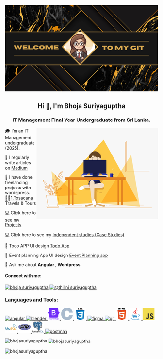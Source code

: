 <h1 align="center">
 <img src="https://github.com/bhojasuriyaguptha/bhojasuriyaguptha/blob/main//MYGITIMG.png"/>
</h1>
<h2 align="center">Hi 👋, I'm Bhoja Suriyaguptha</h2>
<h3 align="center">IT Management Final Year Undergraduate from Sri Lanka.</h3>
<img align="right" alt="Coding" width="400" src="https://raw.githubusercontent.com/shriya2603/shriya2603/main/code.gif">


🎓 I’m an IT Management undergraduate (2025).

📝 I regularly write articles on [Medium](https://medium.com/@BhojaSuriyaguptha) 

📱 I have done freelancing projects with wordepress. <br>  [👩‍💻1.Tosacana Travels & Tours](https://toscanasl.com/) 

💻 Click here to see my [Projects](https://drive.google.com/drive/folders/1tF6yKiN9fes8_mjuoqse9cDesAIXMP8k?usp=drive_link) 

💻 Click here to see my [Independent studies (Case Studies)](https://drive.google.com/drive/folders/1V5zhDSqKG2eEEYfsgLRpjJ_O2celk1TD) 

📱 Todo APP UI design [Todo App ](https://www.figma.com/design/rCYaLio6qu5l3DYc9xep9T/Todo-app?node-id=0-1&t=fgudl5n6KwxxRWQP-1) 

📱 Event planning App UI design [Event Planning app](https://www.figma.com/design/axXxgWMWbiPeqYY0S7I3dh/event-booking-and-management-app?node-id=0-1&t=0PtekQcCgCWctT7Q-1) 


💬 Ask me about **Angular , Wordpress**


<h4 align="left">Connect with me:</h4>
<p align="left">
<a href="https://www.linkedin.com/in/bhoja-suriyaguptha-758621264/" target="blank"><img align="center" src="https://raw.githubusercontent.com/rahuldkjain/github-profile-readme-generator/master/src/images/icons/Social/linked-in-alt.svg" alt="bhoja suriyaguptha" height="30" width="40" /></a>
<a href="https://medium.com/@BhojaSuriyaguptha" target="blank"><img align="center" src="https://raw.githubusercontent.com/rahuldkjain/github-profile-readme-generator/master/src/images/icons/Social/medium.svg" alt="@thilini suriyaguptha" height="30" width="40" /></a>
</p>

<h3 align="left">Languages and Tools:</h3>
<p align="left"> <a href="https://angular.io" target="_blank" rel="noreferrer"> <img src="https://angular.io/assets/images/logos/angular/angular.svg" alt="angular" width="40" height="40"/> </a> <a href="https://www.blender.org/" target="_blank" rel="noreferrer"> <img src="https://download.blender.org/branding/community/blender_community_badge_white.svg" alt="blender" width="40" height="40"/> </a> <a href="https://getbootstrap.com" target="_blank" rel="noreferrer"> <img src="https://raw.githubusercontent.com/devicons/devicon/master/icons/bootstrap/bootstrap-plain-wordmark.svg" alt="bootstrap" width="40" height="40"/> </a> <a href="https://www.cprogramming.com/" target="_blank" rel="noreferrer"> <img src="https://raw.githubusercontent.com/devicons/devicon/master/icons/c/c-original.svg" alt="c" width="40" height="40"/> </a> <a href="https://www.w3schools.com/css/" target="_blank" rel="noreferrer"> <img src="https://raw.githubusercontent.com/devicons/devicon/master/icons/css3/css3-original-wordmark.svg" alt="css3" width="40" height="40"/> </a> <a href="https://www.figma.com/" target="_blank" rel="noreferrer"> <img src="https://www.vectorlogo.zone/logos/figma/figma-icon.svg" alt="figma" width="40" height="40"/> </a> <a href="https://git-scm.com/" target="_blank" rel="noreferrer"> <img src="https://www.vectorlogo.zone/logos/git-scm/git-scm-icon.svg" alt="git" width="40" height="40"/> </a> <a href="https://www.w3.org/html/" target="_blank" rel="noreferrer"> <img src="https://raw.githubusercontent.com/devicons/devicon/master/icons/html5/html5-original-wordmark.svg" alt="html5" width="40" height="40"/> </a> <a href="https://www.java.com" target="_blank" rel="noreferrer"> <img src="https://raw.githubusercontent.com/devicons/devicon/master/icons/java/java-original.svg" alt="java" width="40" height="40"/> </a> <a href="https://developer.mozilla.org/en-US/docs/Web/JavaScript" target="_blank" rel="noreferrer"> <img src="https://raw.githubusercontent.com/devicons/devicon/master/icons/javascript/javascript-original.svg" alt="javascript" width="40" height="40"/> </a> <a href="https://www.mysql.com/" target="_blank" rel="noreferrer"> <img src="https://raw.githubusercontent.com/devicons/devicon/master/icons/mysql/mysql-original-wordmark.svg" alt="mysql" width="40" height="40"/> </a> <a href="https://www.php.net" target="_blank" rel="noreferrer"> <img src="https://raw.githubusercontent.com/devicons/devicon/master/icons/php/php-original.svg" alt="php" width="40" height="40"/> </a> <a href="https://www.postgresql.org" target="_blank" rel="noreferrer"> <img src="https://raw.githubusercontent.com/devicons/devicon/master/icons/postgresql/postgresql-original-wordmark.svg" alt="postgresql" width="40" height="40"/> </a> <a href="https://postman.com" target="_blank" rel="noreferrer"> <img src="https://www.vectorlogo.zone/logos/getpostman/getpostman-icon.svg" alt="postman" width="40" height="40"/> </a> </p>

<p><img align="left" src="https://github-readme-stats.vercel.app/api/top-langs?username=bhojasuriyaguptha&show_icons=true&locale=en&layout=compact" alt="bhojasuriyaguptha" /></p>

<p>&nbsp;<img align="center" src="https://github-readme-stats.vercel.app/api?username=bhojasuriyaguptha&show_icons=true&locale=en" alt="bhojasuriyaguptha" /></p>

<p><img align="center" src="https://github-readme-streak-stats.herokuapp.com/?user=bhojasuriyaguptha&" alt="bhojasuriyaguptha" /></p>
